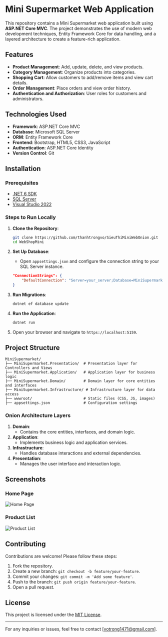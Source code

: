 # Mini Supermarket Web Application

This repository contains a Mini Supermarket web application built using **ASP.NET Core MVC**. The project demonstrates the use of modern web development techniques, Entity Framework Core for data handling, and a layered architecture to create a feature-rich application.

## Features

- **Product Management**: Add, update, delete, and view products.
- **Category Management**: Organize products into categories.
- **Shopping Cart**: Allow customers to add/remove items and view cart details.
- **Order Management**: Place orders and view order history.
- **Authentication and Authorization**: User roles for customers and administrators.

## Technologies Used

- **Framework**: ASP.NET Core MVC
- **Database**: Microsoft SQL Server
- **ORM**: Entity Framework Core
- **Frontend**: Bootstrap, HTML5, CSS3, JavaScript
- **Authentication**: ASP.NET Core Identity
- **Version Control**: Git

## Installation

### Prerequisites

- [.NET 6 SDK](https://dotnet.microsoft.com/download/dotnet/6.0)
- [SQL Server](https://www.microsoft.com/en-us/sql-server/)
- [Visual Studio 2022](https://visualstudio.microsoft.com/vs/)

### Steps to Run Locally

1. **Clone the Repository**:
   ```bash
   git clone https://github.com/thanhtrongvo/SieuThiMiniWebOnion.git
   cd WebShopMini
   ```

2. **Set Up Database**:
   - Open `appsettings.json` and configure the connection string to your SQL Server instance.
   ```json
   "ConnectionStrings": {
       "DefaultConnection": "Server=your_server;Database=MiniSupermarket;Trusted_Connection=True;"
   }
   ```

3. **Run Migrations**:
   ```bash
   dotnet ef database update
   ```

4. **Run the Application**:
   ```bash
   dotnet run
   ```

5. Open your browser and navigate to `https://localhost:5159`.

## Project Structure

```
MiniSupermarket/
├── MiniSupermarket.Presentation/  # Presentation layer for Controllers and Views
├── MiniSupermarket.Application/   # Application layer for business logic
├── MiniSupermarket.Domain/        # Domain layer for core entities and interfaces
├── MiniSupermarket.Infrastructure/ # Infrastructure layer for data access
├── wwwroot/                       # Static files (CSS, JS, images)
├── appsettings.json               # Configuration settings
```

### Onion Architecture Layers

1. **Domain**:
   - Contains the core entities, interfaces, and domain logic.
2. **Application**:
   - Implements business logic and application services.
3. **Infrastructure**:
   - Handles database interactions and external dependencies.
4. **Presentation**:
   - Manages the user interface and interaction logic.

## Screenshots

### Home Page
![Home Page](https://via.placeholder.com/800x400?text=Home+Page+Screenshot)

### Product List
![Product List](https://via.placeholder.com/800x400?text=Product+List+Screenshot)

## Contributing

Contributions are welcome! Please follow these steps:

1. Fork the repository.
2. Create a new branch: `git checkout -b feature/your-feature`.
3. Commit your changes: `git commit -m 'Add some feature'`.
4. Push to the branch: `git push origin feature/your-feature`.
5. Open a pull request.

## License

This project is licensed under the [MIT License](LICENSE).

---

For any inquiries or issues, feel free to contact [votrong1471@gmail.com].
